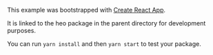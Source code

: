 This example was bootstrapped with [Create React App](https://github.com/facebook/create-react-app).

It is linked to the heo package in the parent directory for development purposes.

You can run `yarn install` and then `yarn start` to test your package.
